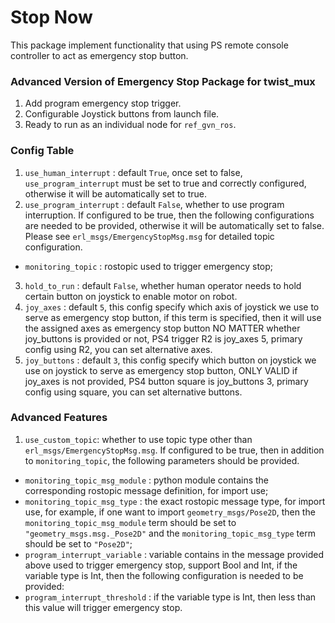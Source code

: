 # Stop Now

This package implement functionality that using PS remote console controller 
to act as emergency stop button. 


### Advanced Version of Emergency Stop Package for twist_mux

1. Add program emergency stop trigger.
2. Configurable Joystick buttons from launch file.
3. Ready to run as an individual node for `ref_gvn_ros`.

### Config Table
1. `use_human_interrupt` : default `True`, once set to false, `use_program_interrupt` must be set to true and correctly configured, otherwise it will be automatically set to true.
2. `use_program_interrupt` : default `False`, whether to use program interruption. If configured to be true, then the following configurations are needed to be provided, otherwise it will be automatically set to false. Please see `erl_msgs/EmergencyStopMsg.msg` for detailed topic configuration.
- `monitoring_topic` : rostopic used to trigger emergency stop;
3. `hold_to_run` : default `False`, whether human operator needs to hold certain button on joystick to enable motor on robot.
4. `joy_axes` : default `5`, this config specify which axis of joystick we use to serve as emergency stop button, if this term is specified, then it will use the assigned axes as emergency stop button NO MATTER whether joy_buttons is provided or not, PS4 trigger R2 is joy_axes 5, primary config using R2, you can set alternative axes.
5. `joy_buttons` : default `3`, this config specify which button on joystick we use on joystick to serve as emergency stop button, ONLY VALID if joy_axes is not provided, PS4 button square is joy_buttons 3, primary config using square, you can set alternative buttons.

### Advanced Features
1. `use_custom_topic`: whether to use topic type other than `erl_msgs/EmergencyStopMsg.msg`. If configured to be true, then in addition to `monitoring_topic`, the following parameters should be provided.
- `monitoring_topic_msg_module` : python module contains the corresponding rostopic message definition, for import use;
- `monitoring_topic_msg_type` : the exact rostopic message type, for import use, for example, if one want to import `geometry_msgs/Pose2D`, then the `monitoring_topic_msg_module` term should be set to `"geometry_msgs.msg._Pose2D"` and the `monitoring_topic_msg_type` term should be set to `"Pose2D"`;
- `program_interrupt_variable` : variable contains in the message provided above used to trigger emergency stop, support Bool and Int, if the variable type is Int, then the following configuration is needed to be provided:
 - `program_interrupt_threshold` : if the variable type is Int, then less than this value will trigger emergency stop.
